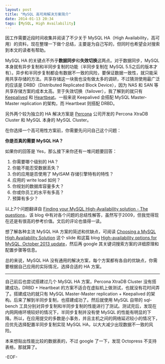```yaml
---
layout: post
title: "MySQL 高可用解决方案简介"
date: 2014-01-13 20:34
tags: [MySQL, High Availability]
---
```


因工作需要近段时间收集并阅读了不少关于 MySQL HA（High Availability，高可用）的资料，现在整理一下做个总结，主要是为自己写的，但同时也希望会对搜索到本文的读者有帮助。

MySQL HA 的关键点不外乎**数据同步**和**失效切换**这两点。对于数据同步，MySQL 本身就有异步复制和半同步复制的功能（半同步复制在 MySQL 5.5之后的版本才有）。异步和半同步复制都会有数据不一致的风险，要保证数据一致性，就只能采用共享存储的方法。共享存储这一块我也没有做太多的调研，不过猜测使用最广泛的应该是 DRBD（Distributed Replicated Block Device），因为 NAS 和 SAN 等共享存储方案的成本太高。至于失效切换（failover），我了解到的就只有 [Keepalived](http://www.keepalived.org/) 和 [Heartbeat](http://www.linux-ha.org/wiki/Heartbeat)。一般来说 Keepalived 会搭配 MySQL Master-Master replication 的架构，而 Heartbeat 则搭配 DRBD。

另外两个较为独立的 HA 解决方案是 [Percona](www.percona.com) 公司开发的 Percona XtraDB Cluster 和 MySQL 本身的 MySQL Cluster。

在你选择一个高可用性方案前，你需要先问问自己这个问题：

**你是否真的需要 MySQL HA？**

如果你的回答是 Yes，那么接下来你还有一堆问题要回答：

1. 你需要哪个级别的 HA？
2. 你能不能忍受数据丢失？
3. 你的应用是否使用了 MyISAM 存储引擎特有的特性？
4. 应用的 write load 如何？
5. 你规划的数据库容量多大？
6. 你或你员工的水平有多高？
7. 预算有多少？

以上7个问题翻译自 [Finding your MySQL High-Availability solution - The questions](http://www.mysqlperformanceblog.com/2009/10/16/finding-your-mysql-high-availability-solution-%E2%80%93-the-questions/)，该 blog 中有对各个问题的总结性解答，虽然写于2009，但我觉得现在还是有很高的参考价值。文后的评论也值得一读。

想了解各种主流 MySQL HA 方案的简述和优缺点，可阅读 [Choosing a MySQL High Availability Solution](http://www.percona.com/resources/technical-presentations/choosing-mysql-high-availability-solution-webinar-choosing-high) 这个 slide 和这篇 blog [High-availability options for MySQL, October 2013 update](http://www.mysqlperformanceblog.com/2013/10/23/high-availability-options-for-mysql-october-2013-update/)，然后再 google 其关键词搜索方案的详细原理和配置步骤等信息。

总的来说，MySQL HA 没有通用的解决方案，每个方案都有各自的优缺点，你需要根据自己应用的实际情况，选择合适的 HA 方案。

---

自己前后也尝试搭建过几个 MySQL HA 方案，Percona XtraDB Cluster 没有搭建成功，DRBD + Heartbeat 的方案不适合在虚拟机上做测试，也就没有花时间弄了。搭建成功的就只有 MySQL Master-Master replication + Keepalived 的架构。后来了解到半同步复制，也搭建成功了。然后就使用 MySQL 自带的 sql-bench 工具分别对异步复制和半同步复制的性能进行了测试。测试完后，发现在内网网络环境较好的情况下，半同步复制并没有使 MySQL 的性能有明显的下降。所以，在应用提交的多数是小事务，并且主机之间的网络延迟较小的情况下，应优先选择配置半同步复制实现 MySQL HA，以大大减少出现数据不一致的风险。

本来想贴出性能比较的数据表的，不过 google 了一下，发现 Octopress 不支持表格，那就算了。

-EOF-

